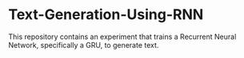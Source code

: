 # Text-Generation-Using-RNN

This repository contains an experiment that trains a Recurrent Neural Network, specifically a GRU, to generate text.
